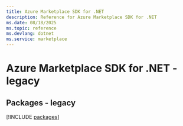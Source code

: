 ```yaml
---
title: Azure Marketplace SDK for .NET
description: Reference for Azure Marketplace SDK for .NET
ms.date: 08/18/2025
ms.topic: reference
ms.devlang: dotnet
ms.service: marketplace
---
```

# Azure Marketplace SDK for .NET - legacy
## Packages - legacy
[!INCLUDE [packages](marketplace-index.md)]